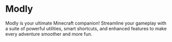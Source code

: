 # Modly
Modly is your ultimate Minecraft companion! Streamline your gameplay with a suite of powerful utilities, smart shortcuts, and enhanced features to make every adventure smoother and more fun.
